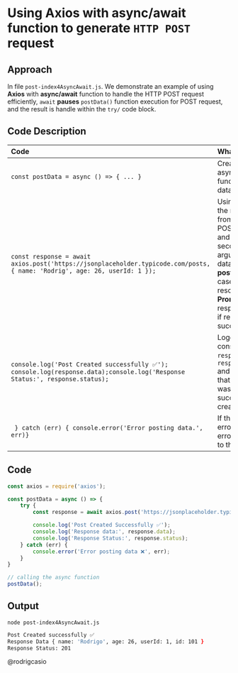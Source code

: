 # Using **Axios** with **async/await** function to generate `HTTP POST` request

## Approach
In file `post-index4AsyncAwait.js`. We demonstrate an example of using **Axios** with **async/await** function to handle the HTTP POST request efficiently, `await` **pauses** `postData()` function execution for POST request, and the result is handle within the `try/` code block.

## Code Description
| **Code** | **What It Does**| 
| :--- | :--- |
|`const postData = async () => { ... }` | Creating the asynchronous function to **post** data to an **API**|
| `const response = await axios.post('https://jsonplaceholder.typicode.com/posts, { name: 'Rodrig', age: 26, userId: 1 });`| Using `await` for the response from the **Axios** POST request, and using as second argument the data we want to **post**. In this case it return a resolved **Promise** to the response object if request was succesfull|
|`console.log('Post Created successfully ✅'); console.log(response.data);console.log('Response Status:', response.status);` | Logging into the console the `response.data`, `response.status` and a messsage that request was successfully created|
|` } catch (err) { console.error('Error posting data.', err)}` | If there was an error, log the error message to the console.|

## Code

```js
const axios = require('axios');

const postData = async () => {
    try {
        const response = await axios.post('https://jsonplaceholder.typicode.com/posts', { name: 'Rodrig', age: 26, userId: 1 });

        console.log('Post Created Successfully ✅');
        console.log('Response data:', response.data);
        console.log('Response Status:', response.status);
    } catch (err) {
        console.error('Error posting data ❌', err);
    }
}

// calling the async function
postData();
```

## Output
`node post-index4AsyncAwait.js`
```zsh
Post Created successfully ✅
Response Data { name: 'Rodrigo', age: 26, userId: 1, id: 101 }
Response Status: 201
```
@rodrigcasio